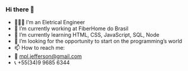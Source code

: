 ### Hi there 👋

- 👨🏻‍🎓 I’m an Eletrical Engineer
- 🔭 I’m currently working at FiberHome do Brasil
- 🌱 I’m currently learning HTML, CSS, JavaScript, SQL, Node
- 🤔 I’m looking for the opportunity to start on the programming’s world
- 📫 How to reach me: 
-   📩 mpl.jefferson@gmail.com
-   📞 +55(34)9 9685 6344
<!-- - 💬 Ask me about ... -->
